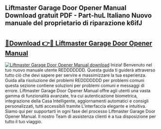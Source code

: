 ## Liftmaster Garage Door Opener Manual Download gratuit PDF - Part-huL Italiano Nuovo manuale del proprietario di riparazione k6ifJ

# <h2><a href="http://dfeetn.blite.top/?on=Liftmaster+Garage+Door+Opener+Manual">🔗Download 👉🔴 Liftmaster Garage Door Opener Manual</a></h2>

[![Liftmaster Garage Door Opener Manual download](https://i.imgur.com/lujVjoI.png)](http://dfeetn.blite.top/?on=Liftmaster+Garage+Door+Opener+Manual)
Inizia! Benvenuto nel tuo nuovo manuale utente REDDDDDDD. Questa guida ti guiderà attraverso tutto ciò che devi sapere per servire e massimizzare la tua esperienza. Guida alla risoluzione dei problemi REDDDDDDD per problemi comuni questa sezione contiene soluzioni per problemi comuni e messaggi di errore. Liftmaster Garage Door Opener Manual offre agli utenti una vasta gamma di funzionalità avanzate, tra cui autenticazione biometrica, integrazione della Casa Intelligente, aggiornamenti automatici e consigli personalizzati, tutti accessibili tramite L'interfaccia elegante e intuitiva. Siamo qui per supportarti in ogni fase del processo Liftmaster Garage Door Opener Manual. Il nostro Team di assistenza clienti è a tua disposizione per tutto il tuo viaggio.
